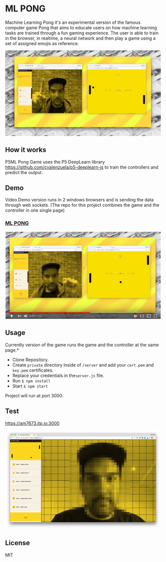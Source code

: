 # ML PONG

Machine Learning Pong it's an experimental version of the famous computer game Pong that aims to educate users on how machine learning tasks are trained through a fun gaming experience. The user is able to train in the browser, in realtime, a neural network and then play a game using a set of assigned emojis as reference.


![ML PONG](public/images/doc01.jpg)

## How it works

P5ML Pong Game uses the P5 DeepLearn library https://github.com/cvalenzuela/p5-deeplearn-js to train the controllers and predict the output.

## Demo

Video Demo version runs in 2 windows browsers and is sending the data through web sockets. (The repo for this project combines the game and the controller in one single page)

### [ML PONG](https://www.youtube.com/watch?v=koZYwOAHmQM&feature=youtu.be)
[![ML PONG](public/images/video.jpg)](https://www.youtube.com/watch?v=koZYwOAHmQM&feature=youtu.be)


## Usage

Currently version of the game runs the game and the controller at the same page.*

- Clone Repository.
- Create `private` directory inside of `/server` and add your `cert.pem` and `key.pem` certificates.
- Replace your credentials in the`server.js` file.
- Run `$ npm install`
- Start `$ npm start`

Project will run at port 3000.

## Test

https://am7673.itp.io:3000

![ML PONG](public/images/current.jpg)


## License

MIT
